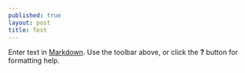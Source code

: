 ```yaml
---
published: true
layout: post
title: Test
---
```

Enter text in [Markdown](http://daringfireball.net/projects/markdown/). Use the toolbar above, or click the **?** button for formatting help.
